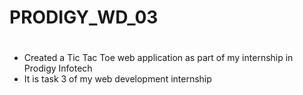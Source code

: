 # PRODIGY_WD_03
#
* Created a Tic Tac Toe web application as part of my internship in Prodigy Infotech
* It is task 3 of my web development internship
